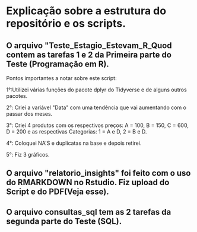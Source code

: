 # Explicação sobre a estrutura do repositório e os scripts.

## O arquivo "Teste_Estagio_Estevam_R_Quod contem as tarefas 1 e 2 da Primeira parte do Teste (Programação em R). 

Pontos importantes a notar sobre este script:

1°:Utilizei várias funções do pacote dplyr do Tidyverse e de alguns outros pacotes.

2°: Criei a variável "Data" com uma tendência que vai aumentando com o passar dos meses.

3°: Criei 4 produtos com os respectivos preços: A = 100, B = 150, C = 600, D = 200 e as respectivas Categorias: 1 = A e D, 2 = B e D.

4°: Coloquei NA'S e duplicatas na base e depois retirei.

5°: Fiz 3 gráficos. 

## O arquivo "relatorio_insights" foi feito com o uso do RMARKDOWN no Rstudio. Fiz upload do Script e do PDF(Veja esse).

## O arquivo consultas_sql tem as 2 tarefas da segunda parte do Teste (SQL).

